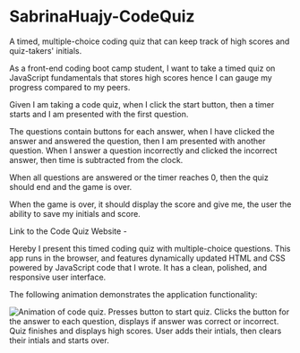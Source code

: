 # SabrinaHuajy-CodeQuiz
A timed, multiple-choice coding quiz that can keep track of high scores and quiz-takers' initials.

As a front-end coding boot camp student, I want to take a timed quiz on JavaScript fundamentals that stores high scores hence I can gauge my progress compared to my peers.

Given I am taking a code quiz, when I click the start button, then a timer starts and I am presented with the first question.

The questions contain buttons for each answer, when I have clicked the answer and answered the question, then I am presented with another question. 
When I answer a question incorrectly and clicked the incorrect answer, then time is subtracted from the clock. 

When all questions are answered or the timer reaches 0, then the quiz should end and the game is over.

When the game is over, it should display the score and give me, the user the ability to save my initials and score. 

Link to the Code Quiz Website - 

Hereby I present this timed coding quiz with multiple-choice questions. This app runs in the browser, and features dynamically updated HTML and CSS powered by JavaScript code that I wrote. It has a clean, polished, and responsive user interface. 

The following animation demonstrates the application functionality:

![Animation of code quiz. Presses button to start quiz. Clicks the button for the answer to each question, displays if answer was correct or incorrect. Quiz finishes and displays high scores. User adds their intials, then clears their intials and starts over.](./assets/08-web-apis-challenge-demo.gif)